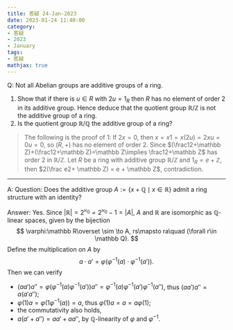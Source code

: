```yaml
---
title: 答疑 24-Jan-2023
date: 2023-01-24 11:40:00
category: 
- 答疑
- 2023
- January
tags: 
- 答疑
mathjax: true
---
```


Q: Not all Abelian groups are additive groups of a ring.

1. Show that if there is $u \in  R$ with $2u = 1_R$ then $R$ has no element of order $2$ in its additive group. Hence deduce that the quotient group $\mathbb R/\mathbb Z$ is not the additive group of a ring.
2. Is the quotient group $\mathbb R/\mathbb Q$ the additive group of a ring?

> The following is the proof of $1$: If $2x=0$, then $x = x1 = x(2u) = 2xu = 0u = 0$, so $(R, +)$ has no element of order 2. Since $(\frac12+\mathbb Z)+(\frac12+\mathbb Z)=\mathbb Z\implies \frac12+\mathbb Z$ has order 2 in $\mathbb R/\mathbb Z$.
> Let $R$ be a ring with additive group $\mathbb R/\mathbb Z$ and $1_R = e + \mathbb Z$, then $2(\frac e2+ \mathbb Z) = e + \mathbb Z$, contradiction.

***

A: Question: Does the additive group $A:=\{x+\mathbb Q\mid x\in \mathbb R\}$ admit a ring structure with an identity?

Answer: Yes. Since $|\mathbb R|=2^{\aleph_0}=2^{\aleph_0}-1=|A|$, $A$ and $\mathbb R$ are isomorphic as $\mathbb Q$-linear spaces, given by the bijection
$$
\varphi:\mathbb R\overset \sim \to A, rs\mapsto ra\quad (\forall r\in \mathbb Q).
$$
Define the multiplication on $A$ by
$$
a\cdot a'=\varphi (\varphi ^{-1}(a)\cdot \varphi^{-1}(a')).
$$
Then we can verify

* $(a a') a''=\varphi (\varphi ^{-1}(a) \varphi^{-1} (a')) a''=\varphi ^{-1}(a) \varphi^{-1} (a')\varphi ^{-1}(a'')$, thus $(aa')a''=a(a'a'')$;
* $\varphi (1)a=\varphi(1\varphi^{-1}(a))=a$, thus $\varphi(1)a=a=a\varphi(1)$;
* the commutativity also holds,
* $a(a'+a'')=aa'+aa''$, by $\mathbb Q$-linearity of $\varphi$ and $\varphi^{-1}$.

